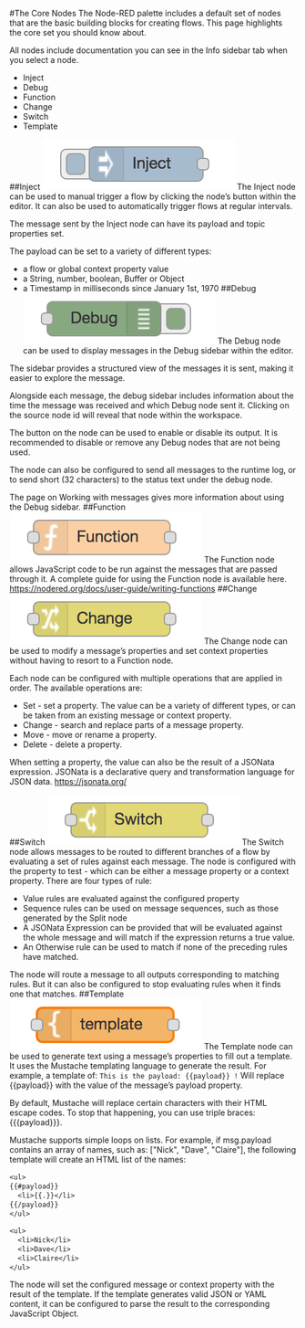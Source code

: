 #The Core Nodes
The Node-RED palette includes a default set of nodes that are the basic building blocks for creating flows. This page highlights the core set you should know about.

All nodes include documentation you can see in the Info sidebar tab when you select a node.

- Inject
- Debug
- Function
- Change
- Switch
- Template

##Inject
![Alt text](image-20.png)
The Inject node can be used to manual trigger a flow by clicking the node’s button within the editor. It can also be used to automatically trigger flows at regular intervals.

The message sent by the Inject node can have its payload and topic properties set.

The payload can be set to a variety of different types:
- a flow or global context property value
- a String, number, boolean, Buffer or Object
- a Timestamp in milliseconds since January 1st, 1970
##Debug
![Alt text](image-21.png)
The Debug node can be used to display messages in the Debug sidebar within the editor.

The sidebar provides a structured view of the messages it is sent, making it easier to explore the message.

Alongside each message, the debug sidebar includes information about the time the message was received and which Debug node sent it. Clicking on the source node id will reveal that node within the workspace.

The button on the node can be used to enable or disable its output. It is recommended to disable or remove any Debug nodes that are not being used.

The node can also be configured to send all messages to the runtime log, or to send short (32 characters) to the status text under the debug node.

The page on Working with messages gives more information about using the Debug sidebar.
##Function
![Alt text](image-22.png)
The Function node allows JavaScript code to be run against the messages that are passed through it.
A complete guide for using the Function node is available here.
https://nodered.org/docs/user-guide/writing-functions
##Change
![Alt text](image-23.png)
The Change node can be used to modify a message’s properties and set context properties without having to resort to a Function node.

Each node can be configured with multiple operations that are applied in order. The available operations are:
- Set - set a property. The value can be a variety of different types, or can be taken from an existing message or context property.
- Change - search and replace parts of a message property.
- Move - move or rename a property.
- Delete - delete a property.

When setting a property, the value can also be the result of a JSONata expression. JSONata is a declarative query and transformation language for JSON data.
https://jsonata.org/

##Switch
![Alt text](image-24.png)
The Switch node allows messages to be routed to different branches of a flow by evaluating a set of rules against each message.
The node is configured with the property to test - which can be either a message property or a context property.
There are four types of rule:
- Value rules are evaluated against the configured property
- Sequence rules can be used on message sequences, such as those generated by the Split node
- A JSONata Expression can be provided that will be evaluated against the whole message and will match if the expression returns a true value.
- An Otherwise rule can be used to match if none of the preceding rules have matched.
  
The node will route a message to all outputs corresponding to matching rules. But it can also be configured to stop evaluating rules when it finds one that matches.
##Template
![Alt text](image-25.png)
The Template node can be used to generate text using a message’s properties to fill out a template.
It uses the Mustache templating language to generate the result.
For example, a template of:
``
This is the payload: {{payload}} !
``
Will replace {{payload}} with the value of the message’s payload property.

By default, Mustache will replace certain characters with their HTML escape codes. To stop that happening, you can use triple braces: {{{payload}}}.

Mustache supports simple loops on lists. For example, if msg.payload contains an array of names, such as: ["Nick", "Dave", "Claire"], the following template will create an HTML list of the names:
```
<ul>
{{#payload}}
  <li>{{.}}</li>
{{/payload}}
</ul>
```
```
<ul>
  <li>Nick</li>
  <li>Dave</li>
  <li>Claire</li>
</ul>
```
The node will set the configured message or context property with the result of the template. If the template generates valid JSON or YAML content, it can be configured to parse the result to the corresponding JavaScript Object.